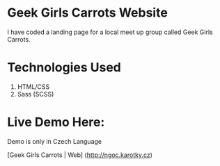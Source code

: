 # Geek Girls Carrots Website
I have coded a landing page for a local meet up group called Geek Girls Carrots.

# Technologies Used
1. HTML/CSS
2. Sass (SCSS)

# Live Demo Here: 
Demo is only in Czech Language


[Geek Girls Carrots | Web] (http://ngoc.karotky.cz)
